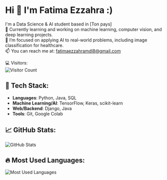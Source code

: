 # Hi 👋 I'm Fatima Ezzahra :)

I'm a Data Science & AI student based in [Ton pays]  
🌱 Currently learning and working on machine learning, computer vision, and deep learning projects.  
🔭 I’m focused on applying AI to real-world problems, including image classification for healthcare.  
📫 You can reach me at: fatimaezzahramdl8@gmail.com  

💻 Visitors:  
![Visitor Count](https://profile-counter.glitch.me/fatimaezzahraazzaz/count.svg)

## 🚀 Tech Stack:
- **Languages**: Python, Java, SQL
- **Machine Learning/AI**: TensorFlow, Keras, scikit-learn
- **Web/Backend**: Django, Java
- **Tools**: Git, Google Colab

## 📈 GitHub Stats:
![GitHub Stats](https://github-readme-stats.vercel.app/api?username=fatimaezzahraazzaz&show_icons=true&count_private=true&hide_title=true&hide=prs&theme=radical)

## 🔥 Most Used Languages:
![Most Used Languages](https://github-readme-stats.vercel.app/api/top-langs/?username=fatimaezzahraazzaz&langs_count=8&layout=compact&theme=radical)
